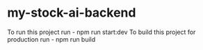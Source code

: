 # my-stock-ai-backend
To run this project run - npm run start:dev
To build this project for production run - npm run build
